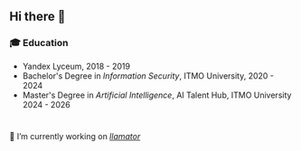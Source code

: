 ## Hi there 👋

### 🎓 Education
- Yandex Lyceum, 2018 - 2019
- Bachelor's Degree in *Information Security*, ITMO University, 2020 - 2024
- Master's Degree in *Artificial Intelligence*, AI Talent Hub, ITMO University 2024 - 2026

#
🔭 I’m currently working on _[llamator](https://github.com/RomiconEZ/llamator)_ 
